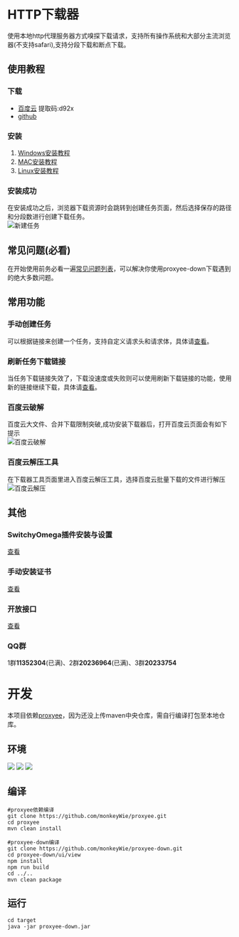 # HTTP下载器
使用本地http代理服务器方式嗅探下载请求，支持所有操作系统和大部分主流浏览器(不支持safari),支持分段下载和断点下载。
## 使用教程
### 下载
- [百度云](https://pan.baidu.com/s/1fgBnWJ0gl6ZkneGkVDIEfQ) 提取码:d92x
- [github](https://github.com/monkeyWie/proxyee-down/releases)
### 安装
1. [Windows安装教程](https://github.com/monkeyWie/proxyee-down/blob/master/.guide/windows/read.md)
2. [MAC安装教程](https://github.com/monkeyWie/proxyee-down/blob/master/.guide/mac/read.md)
3. [Linux安装教程](https://github.com/monkeyWie/proxyee-down/blob/master/.guide/linux/read.md)
### 安装成功
在安装成功之后，浏览器下载资源时会跳转到创建任务页面，然后选择保存的路径和分段数进行创建下载任务。    
![新建任务](https://github.com/monkeyWie/proxyee-down/raw/master/.guide/common/new-task.png)
## 常见问题(**必看**)
在开始使用前务必看一遍[常见问题列表](https://github.com/monkeyWie/proxyee-down/blob/master/.guide/FAQ.md)，可以解决你使用proxyee-down下载遇到的绝大多数问题。
## 常用功能
### 手动创建任务
可以根据链接来创建一个任务，支持自定义请求头和请求体，具体请[查看](https://github.com/monkeyWie/proxyee-down/blob/master/.guide/common/create/read.md)。
### 刷新任务下载链接
当任务下载链接失效了，下载没速度或失败则可以使用刷新下载链接的功能，使用新的链接继续下载，具体请[查看](https://github.com/monkeyWie/proxyee-down/blob/master/.guide/common/refresh/read.md)。
### 百度云破解
百度云大文件、合并下载限制突破,成功安装下载器后，打开百度云页面会有如下提示  
![百度云破解](https://github.com/monkeyWie/proxyee-down/raw/master/.guide/common/bdy-hook.png)
### 百度云解压工具
在下载器工具页面里进入百度云解压工具，选择百度云批量下载的文件进行解压  
![百度云解压](https://github.com/monkeyWie/proxyee-down/raw/master/.guide/common/bdy-unzip.png)
## 其他
### SwitchyOmega插件安装与设置
[查看](https://github.com/monkeyWie/proxyee-down/blob/master/.guide/common/switchy/read.md)
### 手动安装证书
[查看](https://github.com/monkeyWie/proxyee-down/blob/master/.guide/common/ca/read.md)
### 开放接口
[查看](https://github.com/monkeyWie/proxyee-down/blob/master/.guide/common/api/read.md)
### QQ群
1群**11352304**(已满)、2群**20236964**(已满)、3群**20233754**

# 开发
本项目依赖[proxyee](https://github.com/monkeyWie/proxyee)，因为还没上传maven中央仓库，需自行编译打包至本地仓库。
## 环境
  ![](https://img.shields.io/badge/JAVA-1.8%2B-brightgreen.svg) ![](https://img.shields.io/badge/maven-3.0%2B-brightgreen.svg) ![](https://img.shields.io/badge/node.js-8.0%2B-brightgreen.svg)
## 编译
```
#proxyee依赖编译
git clone https://github.com/monkeyWie/proxyee.git
cd proxyee
mvn clean install

#proxyee-down编译
git clone https://github.com/monkeyWie/proxyee-down.git
cd proxyee-down/ui/view
npm install
npm run build
cd ../..
mvn clean package
```
## 运行
```
cd target
java -jar proxyee-down.jar
```